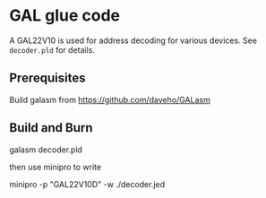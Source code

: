 # GAL glue code

A GAL22V10 is used for address decoding for various devices. See 
`decoder.pld` for details.

## Prerequisites

Build galasm from https://github.com/daveho/GALasm

## Build and Burn

  galasm decoder.pld

then use minipro to write

  minipro -p "GAL22V10D" -w ./decoder.jed
